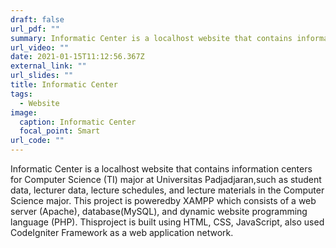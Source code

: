 ```yaml
---
draft: false
url_pdf: ""
summary: Informatic Center is a localhost website that contains information centers for Computer Science (TI) major at Universitas Padjadjaran.
url_video: ""
date: 2021-01-15T11:12:56.367Z
external_link: ""
url_slides: ""
title: Informatic Center
tags:
  - Website
image:
  caption: Informatic Center
  focal_point: Smart
url_code: ""
---
```


Informatic Center is a localhost website that contains information centers for Computer Science (TI) major at Universitas Padjadjaran,such as student data, lecturer data, lecture schedules, and lecture materials in the Computer Science major. This project is poweredby XAMPP which consists of a web server (Apache), database(MySQL), and dynamic website programming language (PHP). Thisproject is built using HTML, CSS, JavaScript, also used CodeIgniter Framework as a web application network.
